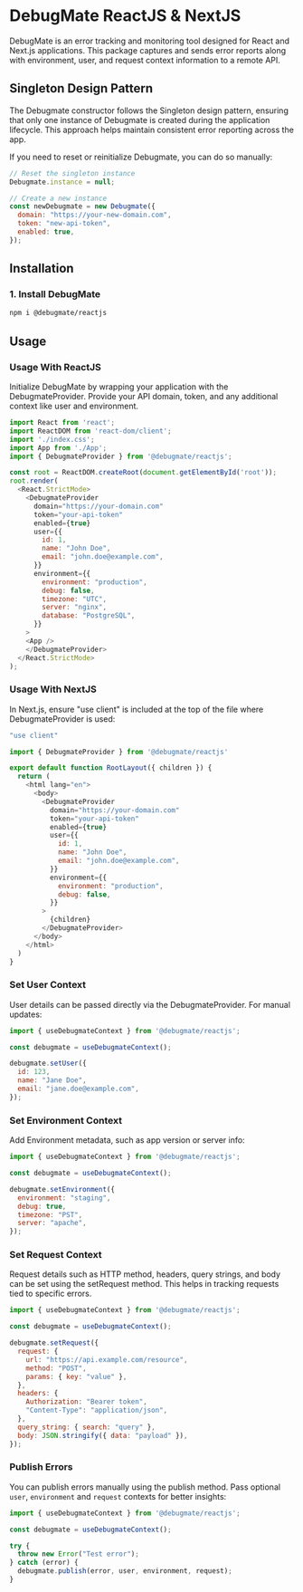 # DebugMate ReactJS & NextJS

DebugMate is an error tracking and monitoring tool designed for React and Next.js applications. This package captures and sends error reports along with environment, user, and request context information to a remote API.

## Singleton Design Pattern
The Debugmate constructor follows the Singleton design pattern, ensuring that only one instance of Debugmate is created during the application lifecycle. This approach helps maintain consistent error reporting across the app.

If you need to reset or reinitialize Debugmate, you can do so manually:

```js
// Reset the singleton instance
Debugmate.instance = null;

// Create a new instance
const newDebugmate = new Debugmate({
  domain: "https://your-new-domain.com",
  token: "new-api-token",
  enabled: true,
});
```

## Installation

### 1. Install DebugMate
```bash
npm i @debugmate/reactjs
```

## Usage

### Usage With ReactJS
Initialize DebugMate by wrapping your application with the DebugmateProvider. Provide your API domain, token, and any additional context like user and environment.

```js
import React from 'react';
import ReactDOM from 'react-dom/client';
import './index.css';
import App from './App';
import { DebugmateProvider } from '@debugmate/reactjs';

const root = ReactDOM.createRoot(document.getElementById('root'));
root.render(
  <React.StrictMode>
    <DebugmateProvider
      domain="https://your-domain.com"
      token="your-api-token"
      enabled={true}
      user={{
        id: 1,
        name: "John Doe",
        email: "john.doe@example.com",
      }}
      environment={{
        environment: "production",
        debug: false,
        timezone: "UTC",
        server: "nginx",
        database: "PostgreSQL",
      }}
    >
    <App />
    </DebugmateProvider>
  </React.StrictMode>
);
```

### Usage With NextJS

In Next.js, ensure "use client" is included at the top of the file where DebugmateProvider is used:

```js
"use client"

import { DebugmateProvider } from '@debugmate/reactjs'

export default function RootLayout({ children }) {
  return (
    <html lang="en">
      <body>
        <DebugmateProvider
          domain="https://your-domain.com"
          token="your-api-token"
          enabled={true}
          user={{
            id: 1,
            name: "John Doe",
            email: "john.doe@example.com",
          }}
          environment={{
            environment: "production",
            debug: false,
          }}
        >
          {children}
        </DebugmateProvider>
      </body>
    </html>
  )
}
```

### Set User Context
User details can be passed directly via the DebugmateProvider. For manual updates:
```js
import { useDebugmateContext } from '@debugmate/reactjs';

const debugmate = useDebugmateContext();

debugmate.setUser({
  id: 123,
  name: "Jane Doe",
  email: "jane.doe@example.com",
});
```

### Set Environment Context
Add Environment metadata, such as app version or server info:
```js
import { useDebugmateContext } from '@debugmate/reactjs';

const debugmate = useDebugmateContext();

debugmate.setEnvironment({
  environment: "staging",
  debug: true,
  timezone: "PST",
  server: "apache",
});
```

### Set Request Context
Request details such as HTTP method, headers, query strings, and body can be set using the setRequest method. This helps in tracking requests tied to specific errors.
```js
import { useDebugmateContext } from '@debugmate/reactjs';

const debugmate = useDebugmateContext();

debugmate.setRequest({
  request: {
    url: "https://api.example.com/resource",
    method: "POST",
    params: { key: "value" },
  },
  headers: {
    Authorization: "Bearer token",
    "Content-Type": "application/json",
  },
  query_string: { search: "query" },
  body: JSON.stringify({ data: "payload" }),
});
```

### Publish Errors
You can publish errors manually using the publish method. Pass optional `user`, `environment` and `request` contexts for better insights:

```js
import { useDebugmateContext } from '@debugmate/reactjs';

const debugmate = useDebugmateContext();

try {
  throw new Error("Test error");
} catch (error) {
  debugmate.publish(error, user, environment, request);
}
```